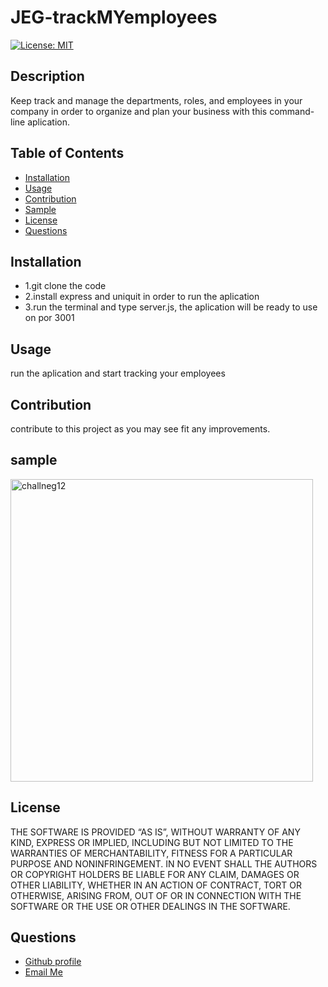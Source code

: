 # JEG-trackMYemployees

  [![License: MIT](https://img.shields.io/badge/License-MIT-yellow.svg)](https://opensource.org/licenses/MIT)

  ## Description
  
  Keep track and manage the departments, roles, and employees in your company in order to organize and plan your business with this command-line aplication.
  
  ## Table of Contents
  - [Installation](#installation)
  - [Usage](#usage)
  - [Contribution](#contribution)
  - [Sample](#sample)
  - [License](#license)
  - [Questions](#questions)
  
  ## Installation
  <ul>
<li>1.git clone the code</li>
<li>2.install express and uniquit in order to run the aplication</li>
<li>3.run the terminal and type server.js, the aplication will be ready to use on por 3001</li>
</ul>

  ## Usage

  run the aplication and start tracking  your employees
  

  ## Contribution
 contribute to this project as you may see fit any improvements.
  
  ## sample

<img width="484" alt="challneg12" src="https://github.com/jgalvez98/jeg-trackMYemployees/assets/71774194/c0cbf0e5-901b-4004-9d00-90974802ef3a">


  ## License
  
   THE SOFTWARE IS PROVIDED “AS IS”, WITHOUT WARRANTY OF ANY KIND, EXPRESS OR IMPLIED, INCLUDING BUT NOT LIMITED TO THE WARRANTIES OF MERCHANTABILITY, FITNESS FOR A PARTICULAR PURPOSE AND NONINFRINGEMENT. IN NO EVENT SHALL THE AUTHORS OR COPYRIGHT HOLDERS BE LIABLE FOR ANY CLAIM, DAMAGES OR OTHER LIABILITY, WHETHER IN AN ACTION OF CONTRACT, TORT OR OTHERWISE, ARISING FROM, OUT OF OR IN CONNECTION WITH THE SOFTWARE OR THE USE OR OTHER DEALINGS IN THE SOFTWARE.

  ## Questions
  <ul>
      <li> <a href="https://github.com/jgalvez98>Github Profile"> Github profile </a>  </li>
      <li> <a href="mailto:jgalvez98@gmail.com"> Email Me </a>  </li>
  </ul>
